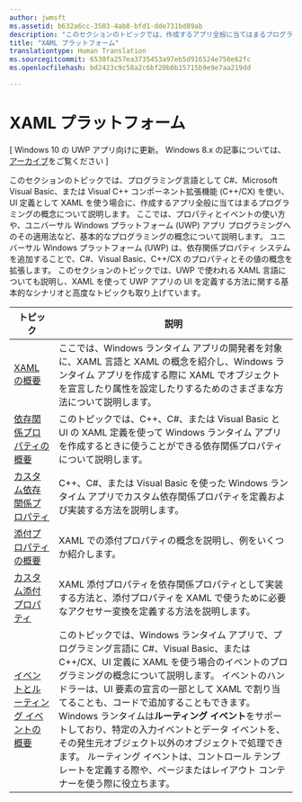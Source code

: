 ```yaml
---
author: jwmsft
ms.assetid: b632a6cc-3503-4ab8-bfd1-dde731bd89ab
description: "このセクションのトピックでは、作成するアプリ全般に当てはまるプログラミングの概念について説明します。"
title: "XAML プラットフォーム"
translationtype: Human Translation
ms.sourcegitcommit: 6530fa257ea3735453a97eb5d916524e750e62fc
ms.openlocfilehash: bd2423c9c58a2c6bf20b0b15715b9e9e7aa219dd

---
```


# XAML プラットフォーム

\[ Windows 10 の UWP アプリ向けに更新。 Windows 8.x の記事については、[アーカイブ](http://go.microsoft.com/fwlink/p/?linkid=619132)をご覧ください \]

このセクションのトピックでは、プログラミング言語として C#、Microsoft Visual Basic、または Visual C++ コンポーネント拡張機能 (C++/CX) を使い、UI 定義として XAML を使う場合に、作成するアプリ全般に当てはまるプログラミングの概念について説明します。 ここでは、プロパティとイベントの使い方や、ユニバーサル Windows プラットフォーム (UWP) アプリ プログラミングへのその適用法など、基本的なプログラミングの概念について説明します。 ユニバーサル Windows プラットフォーム (UWP) は、依存関係プロパティ システムを追加することで、C#、Visual Basic、C++/CX のプロパティとその値の概念を拡張します。 このセクションのトピックでは、UWP で使われる XAML 言語についても説明し、XAML を使って UWP アプリの UI を定義する方法に関する基本的なシナリオと高度なトピックも取り上げています。
 
| トピック | 説明 |
|-------|-------------|
| [XAML の概要](xaml-overview.md) | ここでは、Windows ランタイム アプリの開発者を対象に、XAML 言語と XAML の概念を紹介し、Windows ランタイム アプリを作成する際に XAML でオブジェクトを宣言したり属性を設定したりするためのさまざまな方法について説明します。 |
| [依存関係プロパティの概要](dependency-properties-overview.md) | このトピックでは、C++、C#、または Visual Basic と UI の XAML 定義を使って Windows ランタイム アプリを作成するときに使うことができる依存関係プロパティについて説明します。 |
| [カスタム依存関係プロパティ](custom-dependency-properties.md) | C++、C#、または Visual Basic を使った Windows ランタイム アプリでカスタム依存関係プロパティを定義および実装する方法を説明します。 |
| [添付プロパティの概要](attached-properties-overview.md) | XAML での添付プロパティの概念を説明し、例をいくつか紹介します。 |
| [カスタム添付プロパティ](custom-attached-properties.md) | XAML 添付プロパティを依存関係プロパティとして実装する方法と、添付プロパティを XAML で使うために必要なアクセサー変換を定義する方法を説明します。 |
| [イベントとルーティング イベントの概要](events-and-routed-events-overview.md) | このトピックでは、Windows ランタイム アプリで、プログラミング言語に C#、Visual Basic、または C++/CX、UI 定義に XAML を使う場合のイベントのプログラミングの概念について説明します。 イベントのハンドラーは、UI 要素の宣言の一部として XAML で割り当てることも、コードで追加することもできます。 Windows ランタイムは**ルーティング イベント**をサポートしており、特定の入力イベントとデータ イベントを、その発生元オブジェクト以外のオブジェクトで処理できます。 ルーティング イベントは、コントロール テンプレートを定義する際や、ページまたはレイアウト コンテナーを使う際に役立ちます。 |

 



<!--HONumber=Aug16_HO5-->


